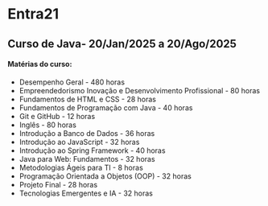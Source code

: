 # Entra21

## Curso de Java- 20/Jan/2025 a 20/Ago/2025

#### Matérias do curso:

- Desempenho Geral - 480 horas
- Empreendedorismo Inovação e Desenvolvimento Profissional -  80 horas
- Fundamentos de HTML e CSS - 28 horas
- Fundamentos de Programação com Java - 40 horas
- Git e GitHub - 12 horas
- Inglês - 80 horas
- Introdução a Banco de Dados - 36 horas
- Introdução ao JavaScript - 32 horas
- Introdução ao Spring Framework - 40 horas
- Java para Web: Fundamentos - 32 horas
- Metodologias Ágeis para TI - 8 horas
- Programação Orientada a Objetos (OOP) - 32 horas
- Projeto Final - 28 horas
- Tecnologias Emergentes e IA - 32 horas
